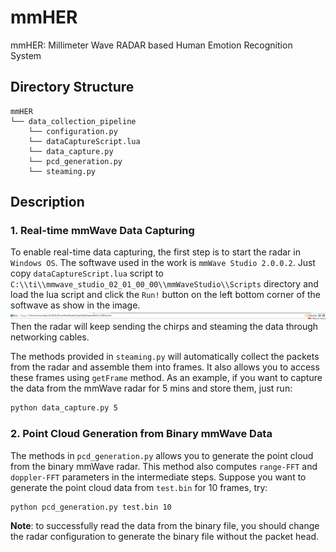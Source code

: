 # mmHER
mmHER: Millimeter Wave RADAR based Human Emotion Recognition System

## Directory Structure
```
mmHER
└── data_collection_pipeline
    └── configuration.py
    └── dataCaptureScript.lua
    └── data_capture.py
    └── pcd_generation.py
    └── steaming.py
```

## Description

### 1. Real-time mmWave Data Capturing

To enable real-time data capturing, the first step is to start the radar in `Windows OS`. The softwave used in the work is `mmWave Studio 2.0.0.2`. Just copy `dataCaptureScript.lua` script to `C:\\ti\\mmwave_studio_02_01_00_00\\mmWaveStudio\\Scripts` directory and load the lua script and click the `Run!` button on the left bottom corner of the softwave as show in the image.
![mmWave Studio](https://raw.githubusercontent.com/HavocFiXer/mmMesh/master/mmwave_studio.png)
Then the radar will keep sending the chirps and steaming the data through networking cables.

The methods provided in `steaming.py` will automatically collect the packets from the radar and assemble them into frames. It also allows you to access these frames using `getFrame` method. As an example, if you want to capture the data from the mmWave radar for 5 mins and store them, just run:
``` bash
python data_capture.py 5
```

### 2. Point Cloud Generation from Binary mmWave Data

The methods in `pcd_generation.py` allows you to generate the point cloud from the binary mmWave radar. This method also computes `range-FFT` and `doppler-FFT` parameters in the intermediate steps. Suppose you want to generate the point cloud data from `test.bin` for 10 frames, try:
``` bash
python pcd_generation.py test.bin 10
```

**Note**: to successfully read the data from the binary file, you should change the radar configuration to generate the binary file without the packet head.